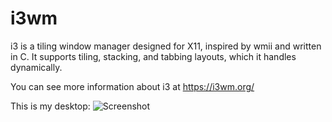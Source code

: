 # i3wm

i3 is a tiling window manager designed for X11, inspired by wmii and written in C. It supports tiling, stacking, and tabbing layouts, which it handles dynamically.

You can see more information about i3 at https://i3wm.org/

This is my desktop:
![Screenshot](https://github.com/william-specter/i3wm/blob/main/Screenshot.png)
